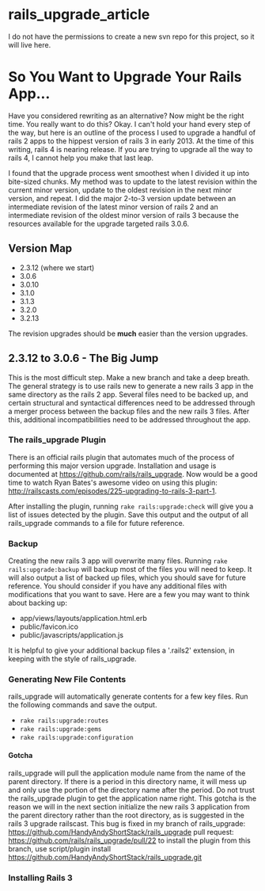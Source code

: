 rails_upgrade_article
=====================

I do not have the permissions to create a new svn repo for this project, so it will live here.

# So You Want to Upgrade Your Rails App...

Have you considered rewriting as an alternative?  Now might be the right time.  You really want to do this?  Okay.  I can't hold your hand every step of the way, but here is an outline of the process I used to upgrade a handful of rails 2 apps to the hippest version of rails 3 in early 2013.  At the time of this writing, rails 4 is nearing release.  If you are trying to upgrade all the way to rails 4, I cannot help you make that last leap.

I found that the upgrade process went smoothest when I divided it up into bite-sized chunks.  My method was to update to the latest revision within the current minor version, update to the oldest revision in the next minor version, and repeat.  I did the major 2-to-3 version update between an intermediate revision of the latest minor version of rails 2 and an intermediate revision of the oldest minor version of rails 3 because the resources available for the upgrade targeted rails 3.0.6.

## Version Map

* 2.3.12 (where we start)
* 3.0.6
* 3.0.10
* 3.1.0
* 3.1.3
* 3.2.0
* 3.2.13

The revision upgrades should be **much** easier than the version upgrades.

## 2.3.12 to 3.0.6 - The Big Jump

This is the most difficult step.  Make a new branch and take a deep breath.  The general strategy is to use rails new to generate a new rails 3 app in the same directory as the rails 2 app. Several files need to be backed up, and certain structural and syntactical differences need to be addressed through a merger process between the backup files and the new rails 3 files.  After this, additional incompatibilities need to be addressed throughout the app.  

### The rails_upgrade Plugin

There is an official rails plugin that automates much of the process of performing this major version upgrade.  Installation and usage is documented at https://github.com/rails/rails_upgrade.  Now would be a good time to watch Ryan Bates's awesome video on using this plugin: http://railscasts.com/episodes/225-upgrading-to-rails-3-part-1.  

After installing the plugin, running `rake rails:upgrade:check` will give you a list of issues detected by the plugin.  Save this output and the output of all rails_upgrade commands to a file for future reference.

### Backup

Creating the new rails 3 app will overwrite many files.  Running `rake rails:upgrade:backup` will backup most of the files you will need to keep.  It will also output a list of backed up files, which you should save for future reference.  You should consider if you have any additional files with modifications that you want to save.  Here are a few you may want to think about backing up:
* app/views/layouts/application.html.erb
* public/favicon.ico
* public/javascripts/application.js

It is helpful to give your additional backup files a '.rails2' extension, in keeping with the style of rails_upgrade.

### Generating New File Contents

rails_upgrade will automatically generate contents for a few key files. Run the following commands and save the output.
* `rake rails:upgrade:routes`
* `rake rails:upgrade:gems`
* `rake rails:upgrade:configuration`

#### Gotcha

rails_upgrade will pull the application module name from the name of the parent directory. If there is a period in this directory name, it will mess up and only use the portion of the directory name after the period. Do not trust the rails_upgrade plugin to get the application name right. This gotcha is the reason we will in the next section initialize the new rails 3 application from the parent directory rather than the root directory, as is suggested in the rails 3 upgrade railscast. 
This bug is fixed in my branch of rails_upgrade: https://github.com/HandyAndyShortStack/rails_upgrade
pull request: https://github.com/rails/rails_upgrade/pull/22
to install the plugin from this branch, use script/plugin install https://github.com/HandyAndyShortStack/rails_upgrade.git

### Installing Rails 3

